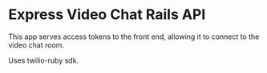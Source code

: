 # Express Video Chat Rails API

This app serves access tokens to the front end, allowing it to connect to the video chat room.

Uses twilio-ruby sdk.